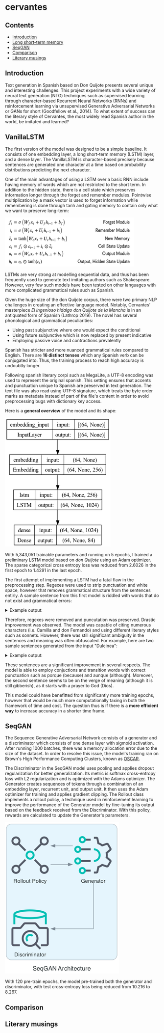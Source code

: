 # cervantes

## Contents
- [Introduction](#introduction)
- [Long short-term memory](#vanillalstm)
- [SeqGAN](#seqGAN)
- [Comparison](#comparison)
- [Literary musings](#literary-musings)

## Introduction

Text generation in Spanish based on Don Quijote presents several unique and interesting challenges. This project experiments with a wide variety of neural text generation (NTG) techniques such as supervised learning through character-based Recurrent Neural Networks (RNNs) and reinforcement learning via unsupervised Generative Adversarial Networks or GANs for short (Goodfellow et al., 2014). To what extent of success can the literary style of Cervantes, the most widely read Spanish author in the world, be imitated and learned?

## VanillaLSTM

The first version of the model was designed to be a simple baseline. It consists of one embedding layer, a long short-term memory (LSTM) layer, and a dense layer. The VanillaLSTM is character-based precisely because sentences are generated one character at a time based on probability distributions predicting the next character.

One of the main advantages of using a LSTM over a basic RNN include having memory of words which are not restricted to the short term. In addition to the hidden state, there is a cell state which preserves information longer through the forget and remember modules. Pointwise multiplication by a mask vector is used to forget information while remembering is done through tanh and gating memory to contain only what we want to preserve long-term:

<img src="images/LSTM.png" width="420px" height="160px">

LSTMs are very strong at modelling sequential data, and thus has been frequently used to generate text imitating authors such as Shakespeare. However, very few such models have been tested on other languages with more complicated grammatical rules such as Spanish.

Given the huge size of the don Quijote corpus, there were two primary NLP challenges in creating an effective language model. Notably, Cervantes' masterpiece *El ingenioso hidalgo don Quijote de la Mancha* is in an antiquated form of Spanish (Lathrop 2019). The novel has several phonological and grammatical peculiarities:
- Using past subjunctive where one would expect the conditional
- Using future subjunctive which is now replaced by present indicative
- Employing passive voice and contractions prevalently

Spanish has stricter and more nuanced grammatical rules compared to English. There are **16 distinct tenses** which any Spanish verb can be conjugated into. Thus, the training process to reach high accuracy is undoubtly longer.

Following spanish literary corpi such as MegaLite, a UTF-8 encoding was used to represent the original spanish. This setting ensures that accents and punctuation unique to Spanish are preserved in text generation. The text file was also read using UTF-8 signature, which treats the byte order marks as metadata instead of part of the file's content in order to avoid preprocessing bugs with dictionary key access. 

Here is a **general overview** of the model and its shape:

![example model](images/model.png)

With 5,343,051 trainable parameters and running on 5 epochs, I trained a preliminary LSTM model based on *don Quijote* using an Adam optimizer. The sparse categorical cross entropy loss was reduced from 2.6026 in the first epoch to 1.4291 in the last epoch. 

The first attempt of implementing a LSTM had a fatal flaw in the preprocessing step. Regexes were used to strip punctuation and white space, however that removes grammatical structure from the sentences entirly. A sample sentence from this first model is riddled with words that do not exist and grammatical errors:

<details>
  <summary>Example output:</summary>
  
  >```don Quijote Cara dijo era la capa Parciliente si posaría de dresa ser por pencallero para de Harái yuque exegormambién en la cual me dejando exa yacio dijo dichos Espora que esaba harto que él cura son descuy saliado azóna aquellos que darllera Lazandí con la crietpa.```

</details>

Therefore, regexes were removed and puncutation was preserved. Drastic improvement was observed. The model was capable of citing numerous characters (i.e. Camilla and don Fernando) and using different literary styles such as sonnets. However, there was still significant ambiguity in the sentences and meaning was often obfuscated. For example, here are two sample sentences generated from the input "Dulcinea":

<details>
  <summary>Example output:</summary>
  
  >```Dulcinea que de su risponde, porque el camino como un canse nibes del triendo en cielto, simprino moy de las humándoles, verían y heráspanto.```
  
  > ```Dulcinea dice: Dios hecha hejor donde galer la emparte y mifar se decernas, aunque natura de otras nicús mantas destas de aligaron.```

</details>

These sentences are a significant improvement in several respects. The model is able to employ conjuctions and transition words with correct punctuation such as porque (because) and aunque (although). Moreover, the second sentence seems to be on the verge of meaning (although it is still gibberish), as it starts with a prayer to God (Dios).

This model could have benefitted from significantly more training epochs, however that would be much more computationally taxing in both the framework of time and cost. The question thus is if there is a **more efficient way** to increase accuracy in a shorter time frame.

## SeqGAN

The Sequence Generative Adversarial Network consists of a generator and a discriminator which consists of one dense layer with sigmoid activation. After running 1000 batches, there was a memory allocation error due to the size of the dataset. In order to resolve this issue, the model's training ran on Brown's High Performance Computing Clusters, known as [OSCAR](https://docs.ccv.brown.edu/oscar/).

The Discriminator in the SeqGAN model uses pooling and applies dropout regularization for better generalization. Its metric is softmax cross-entropy loss with L2 regularization and is optimized with the Adams optimizer. The Generator creates sequences of tokens through a combination of an embedding layer, recurrent unit, and output unit. It then uses the Adam optimizer for training and applies gradient clipping. The Rollout class implements a rollout policy, a technique used in reinforcement learning to improve the performance of the Generator model by fine-tuning its output based on the feedback received from the Discriminator. With this policy, rewards are calculated to update the Generator's parameters.

![SeqGAN model](images/seqgan.png)

With 120 pre-train epochs, the model pre-trained both the generator and discriminator, with test cross-entropy loss being reduced from 10.216 to 8.267.

## Comparison

## Literary musings


